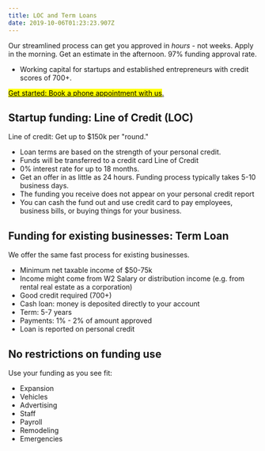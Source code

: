 ```yaml
---
title: LOC and Term Loans
date: 2019-10-06T01:23:23.907Z
---
```

Our streamlined process can get you approved in _hours_ - not weeks. Apply in the morning. Get an estimate in the afternoon. 97% funding approval rate.

* Working capital for startups and established entrepreneurs with credit scores of 700+.

<!-- Calendly link widget begin -->

<link href="https://assets.calendly.com/assets/external/widget.css" rel="stylesheet">
<script src="https://assets.calendly.com/assets/external/widget.js" type="text/javascript"></script>
<a href="" onclick="Calendly.initPopupWidget({url: 'https://calendly.com/spearfish/consultation'});return false;"><mark>	Get started: Book a phone appointment with us</mark>.</a>
<!-- Calendly link widget end -->

## Startup funding: Line of Credit (LOC)

Line of credit: Get up to $150k per "round."

* Loan terms are based on the strength of your personal credit. 
* Funds will be transferred to a credit card Line of Credit
* 0% interest rate for up to 18 months. 
* Get an offer in as little as 24 hours. Funding process typically takes 5-10 business days. 
* The funding you receive does not appear on your personal credit report
* You can cash the fund out and use credit card to pay employees, business bills,
  or buying things for your business.

## Funding for existing businesses: Term Loan

We offer the same fast process for existing businesses.

* Minimum net taxable income of $50-75k
* Income might come from W2 Salary or distribution income (e.g. from rental real estate as a corporation)
* Good credit required (700+)
* Cash loan: money is deposited directly to your account
* Term: 5-7 years
* Payments: 1% - 2% of amount approved 
* Loan is reported on personal credit

## No restrictions on funding use

Use your funding as you see fit: 

* Expansion
* Vehicles
* Advertising
* Staff
* Payroll
* Remodeling
* Emergencies
